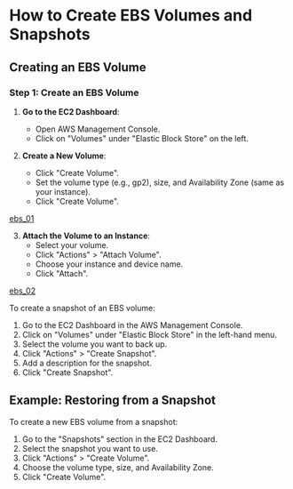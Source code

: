 # How to Create EBS Volumes and Snapshots

## Creating an EBS Volume

### Step 1: Create an EBS Volume

1. **Go to the EC2 Dashboard**:
   - Open AWS Management Console.
   - Click on "Volumes" under "Elastic Block Store" on the left.

2. **Create a New Volume**:
   - Click "Create Volume".
   - Set the volume type (e.g., gp2), size, and Availability Zone (same as your instance).
   - Click "Create Volume".

[ebs_01](https://github.com/shiva-kumar-biru/aws_cloud/blob/main/projects/ec2-instance-management/docs/ebs_01.png)

3. **Attach the Volume to an Instance**:
   - Select your volume.
   - Click "Actions" > "Attach Volume".
   - Choose your instance and device name.
   - Click "Attach".

[ebs_02](https://github.com/shiva-kumar-biru/aws_cloud/blob/main/projects/ec2-instance-management/docs/ebs_02.png)

To create a snapshot of an EBS volume:

1. Go to the EC2 Dashboard in the AWS Management Console.
2. Click on "Volumes" under "Elastic Block Store" in the left-hand menu.
3. Select the volume you want to back up.
4. Click "Actions" > "Create Snapshot".
5. Add a description for the snapshot.
6. Click "Create Snapshot".

## Example: Restoring from a Snapshot

To create a new EBS volume from a snapshot:

1. Go to the "Snapshots" section in the EC2 Dashboard.
2. Select the snapshot you want to use.
3. Click "Actions" > "Create Volume".
4. Choose the volume type, size, and Availability Zone.
5. Click "Create Volume".




